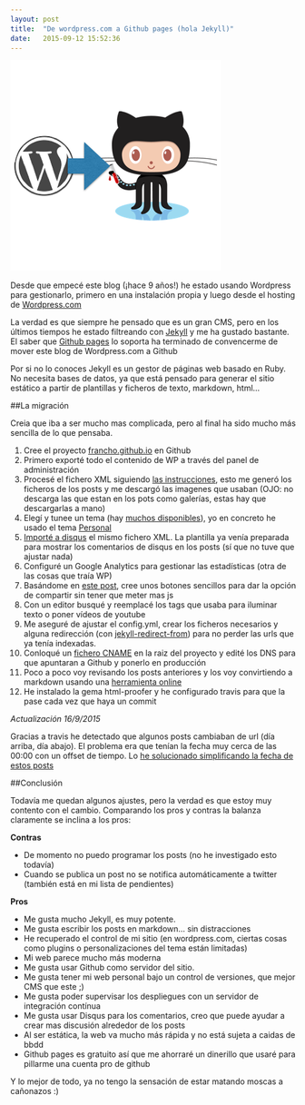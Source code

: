 ```yaml
---
layout: post
title:  "De wordpress.com a Github pages (hola Jekyll)"
date:   2015-09-12 15:52:36
---
```

![migrar wordpress.com a jekyll](/assets/wp-to-jekyll.png)

Desde que empecé este blog (¡hace 9 años!) he estado usando Wordpress para gestionarlo, primero en una instalación propia y luego desde el hosting de [Wordpress.com](http://wordpress.com)

La verdad es que siempre he pensado que es un gran CMS, pero en los últimos tiempos he estado filtreando con [Jekyll](https://jekyllrb.com/) y me ha gustado bastante. El saber que [Github pages](https://pages.github.com/) lo soporta ha terminado de convencerme de mover este blog de Wordpress.com a Github

Por si no lo conoces Jekyll es un gestor de páginas web basado en Ruby. No necesita bases de datos, ya que está pensado para generar el sitio estático a partir de plantillas y ficheros de texto, markdown, html...

##La migración

Creia que iba a ser mucho mas complicada, pero al final ha sido mucho más sencilla de lo que pensaba.

1. Cree el proyecto [francho.github.io](https://github.com/francho/francho.github.io) en Github
2. Primero exporté todo el contenido de WP a través del panel de administración
3. Procesé el fichero XML siguiendo [las instrucciones](http://import.jekyllrb.com/docs/wordpressdotcom/), esto me generó los ficheros de los posts y me descargó las imagenes que usaban (OJO: no descarga las que estan en los pots como galerías, estas hay que descargarlas a mano)
4. Elegí y tunee un tema (hay [muchos disponibles](http://jekyllthemes.org/)), yo en concreto he usado el tema [Personal](https://github.com/PanosSakkos/personal-jekyll-theme)
5. [Importé a disqus](https://help.disqus.com/customer/portal/articles/466255-importing-comments-from-wordpress) el mismo fichero XML. La plantilla ya venía preparada para mostrar los comentarios de disqus en los posts (sí que no tuve que ajustar nada)
6. Configuré un Google Analytics para gestionar las estadísticas (otra de las cosas que traía WP)
7. Basándome en [este post](http://codingtips.kanishkkunal.in/share-buttons-jekyll/), cree unos botones sencillos para dar la opción de compartir sin tener que meter mas js
8. Con un editor busqué y reemplacé los tags que usaba para iluminar texto o poner vídeos de youtube
9. Me aseguré de ajustar el config.yml, crear los ficheros necesarios y alguna redirección (con [jekyll-redirect-from](https://github.com/jekyll/jekyll-redirect-from)) para no perder las urls que ya tenía indexadas.
10. Conloqué un [fichero CNAME](https://help.github.com/articles/adding-a-cname-file-to-your-repository/) en la raiz del proyecto y edité los DNS para que apuntaran a Github y ponerlo en producción
11. Poco a poco voy revisando los posts anteriores y los voy convirtiendo a markdown usando una [herramienta online](http://domchristie.github.io/to-markdown/)
12. He instalado la gema html-proofer y he configurado travis para que la pase cada vez que haya un commit

_Actualización 16/9/2015_

Gracias a travis he detectado que algunos posts cambiaban de url (día arriba, día abajo). El problema era que tenían la fecha muy cerca de las 00:00 con un offset de tiempo. Lo [he solucionado simplificando la fecha de estos posts](https://github.com/francho/francho.github.io/commit/825740fa5cbcd11b1404082320fbc10123e5c48c)

##Conclusión

Todavía me quedan algunos ajustes, pero la verdad es que estoy muy contento con el cambio. Comparando los pros y contras la balanza claramente se inclina a los pros:

**Contras**

- De momento no puedo programar los posts (no he investigado esto todavía)
- Cuando se publica un post no se notifica automáticamente a twitter (también está en mi lista de pendientes)

**Pros**

- Me gusta mucho Jekyll, es muy potente.
- Me gusta escribir los posts en markdown... sin distracciones
- He recuperado el control de mi sitio (en wordpress.com, ciertas cosas como plugins o personalizaciones del tema están limitadas)
- Mi web parece mucho más moderna
- Me gusta usar Github como servidor del sitio. 
- Me gusta tener mi web personal bajo un control de versiones, que mejor CMS que este ;) 
- Me gusta poder supervisar los despliegues con un servidor de integración contínua
- Me gusta usar Disqus para los comentarios, creo que puede ayudar a crear mas discusión alrededor de los posts
- Al ser estática, la web va mucho más rápida y no está sujeta a caidas de bbdd
- Github pages es gratuito así que me ahorraré un dinerillo que usaré para pillarme una cuenta pro de github
 
Y lo mejor de todo, ya no tengo la sensación de estar matando moscas a cañonazos :)
